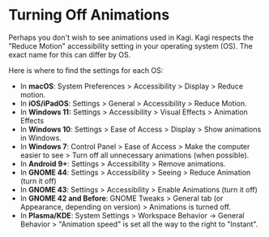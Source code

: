 # Turning Off Animations

Perhaps you don't wish to see animations used in Kagi. Kagi respects the "Reduce Motion" accessibility setting in your operating system (OS). The exact name for this can differ by OS.

Here is where to find the settings for each OS:

- In **macOS**: System Preferences > Accessibility > Display > Reduce motion.
- In **iOS/iPadOS**: Settings > General > Accessibility > Reduce Motion.
- In **Windows 11:** Settings > Accessibility > Visual Effects > Animation Effects
- In **Windows 10**: Settings > Ease of Access > Display > Show animations in Windows.
- In **Windows 7**: Control Panel > Ease of Access > Make the computer easier to see > Turn off all unnecessary animations (when possible).
- In **Android 9+**: Settings > Accessibility > Remove animations.
- In **GNOME 44**: Settings > Accessibility > Seeing > Reduce Animation (turn it off)
- In **GNOME 43**: Settings > Accessibility > Enable Animations (turn it off)
- In **GNOME 42 and Before**: GNOME Tweaks > General tab (or Appearance, depending on version) > Animations is turned off.
- In **Plasma/KDE**: System Settings > Workspace Behavior -> General Behavior > "Animation speed" is set all the way to the right to "Instant".
